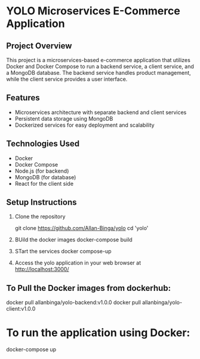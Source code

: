 # YOLO Microservices E-Commerce Application

## Project Overview
This project is a microservices-based e-commerce application that utilizes Docker and Docker Compose to run a backend service, a client service, and a MongoDB database. The backend service handles product management, while the client service provides a user interface.

## Features
- Microservices architecture with separate backend and client services
- Persistent data storage using MongoDB
- Dockerized services for easy deployment and scalability

## Technologies Used
- Docker
- Docker Compose
- Node.js (for backend)
- MongoDB (for database)
- React for the client side

## Setup Instructions
1. Clone the repository

    git clone <https://github.com/Allan-Binga/yolo>
    cd 'yolo'

2. BUild the docker images
docker-compose build

3. STart the services
docker compose-up

4. Access the yolo application in your web browser at <http://localhost:3000/>

## To Pull the Docker images from dockerhub:
docker pull allanbinga/yolo-backend:v1.0.0
docker pull allanbinga/yolo-client:v1.0.0


# To run the application using Docker:
docker-compose up

